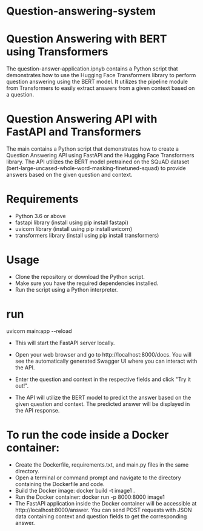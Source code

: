# Question-answering-system

# Question Answering with BERT using Transformers

The question-answer-application.ipnyb contains a Python script that demonstrates how to use the Hugging Face Transformers library to perform question answering using the BERT model. It utilizes the pipeline module from Transformers to easily extract answers from a given context based on a question.

# Question Answering API with FastAPI and Transformers

The main contains a Python script that demonstrates how to create a Question Answering API using FastAPI and the Hugging Face Transformers library. The API utilizes the BERT model pretrained on the SQuAD dataset (bert-large-uncased-whole-word-masking-finetuned-squad) to provide answers based on the given question and context.

# Requirements

* Python 3.6 or above
* fastapi library (install using pip install fastapi)
* uvicorn library (install using pip install uvicorn)
* transformers library (install using pip install transformers)
  
# Usage
* Clone the repository or download the Python script.
* Make sure you have the required dependencies installed.
* Run the script using a Python interpreter.

# run
uvicorn main:app --reload

* This will start the FastAPI server locally.

* Open your web browser and go to http://localhost:8000/docs. You will see the automatically generated Swagger UI where you can interact with the API.

* Enter the question and context in the respective fields and click "Try it out!".

* The API will utilize the BERT model to predict the answer based on the given question and context. The predicted answer will be displayed in the API response.

# To run the code inside a Docker container:

* Create the Dockerfile, requirements.txt, and main.py files in the same directory.
* Open a terminal or command prompt and navigate to the directory containing the Dockerfile and code.
* Build the Docker image: docker build -t image1 .
* Run the Docker container: docker run -p 8000:8000 image1
* The FastAPI application inside the Docker container will be accessible at http://localhost:8000/answer. You can send POST requests with JSON data containing 
  context and question fields to get the corresponding answer.

  


